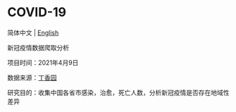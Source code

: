 # COVID-19

简体中文 | [English](README.en.md)

新冠疫情数据爬取分析 
 
项目时间：2021年4月9日

数据来源：[丁香园](https://ncov.dxy.cn/ncovh5/view/pneumonia)

研究目的：收集中国各省市感染，治愈，死亡人数，分析新冠疫情是否存在地域性差异
